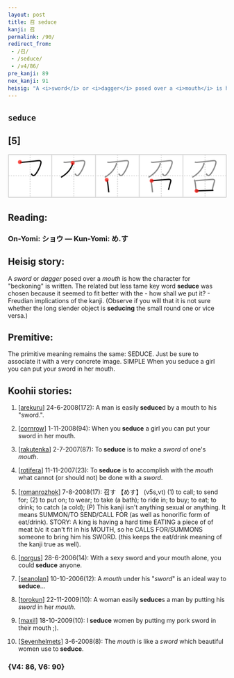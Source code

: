 ```yaml
---
layout: post
title: 召 seduce
kanji: 召
permalink: /90/
redirect_from:
 - /召/
 - /seduce/
 - /v4/86/
pre_kanji: 89
nex_kanji: 91
heisig: "A <i>sword</i> or <i>dagger</i> posed over a <i>mouth</i> is how the character for &quot;beckoning&quot; is written. The related but less tame key word <b>seduce</b> was chosen because it seemed to fit better with the - how shall we put it? - Freudian implications of the kanji. (Observe if you will that it is not sure whether the long slender object is <b>seducing</b> the small round one or vice versa.) The primitive meaning remains the same: SEDUCE. Just be sure to associate it with a very concrete image. SIMPLE When you seduce a girl you can put your sword in her mouth."
---
```


## `seduce`

## [5]

<div class="stroke"><img src="../images/E58FAC.png" /></div>

## Reading:

### On-Yomi: ショウ &mdash; Kun-Yomi: め.す

## Heisig story:

A <i>sword</i> or <i>dagger</i> posed over a <i>mouth</i> is how the character for &quot;beckoning&quot; is written. The related but less tame key word <b>seduce</b> was chosen because it seemed to fit better with the - how shall we put it? - Freudian implications of the kanji. (Observe if you will that it is not sure whether the long slender object is <b>seducing</b> the small round one or vice versa.)

## Premitive:

The primitive meaning remains the same: SEDUCE. Just be sure to associate it with a very concrete image. SIMPLE When you seduce a girl you can put your sword in her mouth.

## Koohii stories:

1) [<a href="http://kanji.koohii.com/profile/arekuru">arekuru</a>] 24-6-2008(172): A man is easily<strong> seduce</strong>d by a mouth to his &quot;sword.&quot;.

2) [<a href="http://kanji.koohii.com/profile/cornrow">cornrow</a>] 1-11-2008(94): When you<strong> seduce</strong> a girl you can put your sword in her mouth.

3) [<a href="http://kanji.koohii.com/profile/rakutenka">rakutenka</a>] 2-7-2007(87): To<strong> seduce</strong> is to make a <em>sword</em> of one&#039;s <em>mouth</em>.

4) [<a href="http://kanji.koohii.com/profile/rotifera">rotifera</a>] 11-11-2007(23): To<strong> seduce</strong> is to accomplish with the <em>mouth</em> what cannot (or should not) be done with a <em>sword</em>.

5) [<a href="http://kanji.koohii.com/profile/romanrozhok">romanrozhok</a>] 7-8-2008(17): 召す 【めす】 (v5s,vt) (1) to call; to send for; (2) to put on; to wear; to take (a bath); to ride in; to buy; to eat; to drink; to catch (a cold); (P) This kanji isn&#039;t anything sexual or anything. It means SUMMON/TO SEND/CALL FOR (as well as honorific form of eat/drink). STORY: A king is having a hard time EATING a piece of of meat b/c it can&#039;t fit in his MOUTH, so he CALLS FOR/SUMMONS someone to bring him his SWORD. (this keeps the eat/drink meaning of the kanji true as well).

6) [<a href="http://kanji.koohii.com/profile/norgus">norgus</a>] 28-6-2006(14): With a sexy sword and your mouth alone, you could<strong> seduce</strong> anyone.

7) [<a href="http://kanji.koohii.com/profile/seanolan">seanolan</a>] 10-10-2006(12): A <em>mouth</em> under his &quot;<em>sword</em>&quot; is an ideal way to<strong> seduce</strong>...

8) [<a href="http://kanji.koohii.com/profile/torokun">torokun</a>] 22-11-2009(10): A woman easily<strong> seduce</strong>s a man by putting his <em>sword</em> in her <em>mouth</em>.

9) [<a href="http://kanji.koohii.com/profile/maxil">maxil</a>] 18-10-2009(10): I<strong> seduce</strong> women by putting my pork sword in their mouth ;).

10) [<a href="http://kanji.koohii.com/profile/Sevenhelmets">Sevenhelmets</a>] 3-6-2008(8): The <em>mouth</em> is like a <em>sword</em> which beautiful women use to<strong> seduce</strong>.

### {V4: 86, V6: 90}
